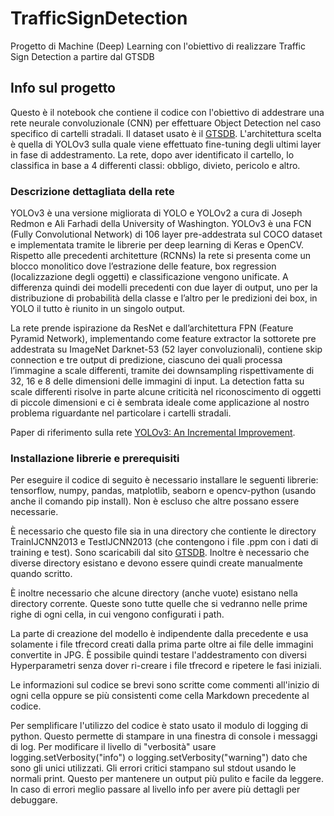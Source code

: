 # TrafficSignDetection
Progetto di Machine (Deep) Learning con l'obiettivo di realizzare Traffic Sign Detection a partire dal GTSDB 

## Info sul progetto
Questo è il notebook che contiene il codice con l'obiettivo di addestrare una rete neurale convoluzionale (CNN) per effettuare Object Detection nel caso specifico di cartelli stradali. Il dataset usato è il [GTSDB](https://benchmark.ini.rub.de/). L'architettura scelta è quella di YOLOv3 sulla quale viene effettuato fine-tuning degli ultimi layer in fase di addestramento. La rete, dopo aver identificato il cartello, lo classifica in base a 4 differenti classi: obbligo, divieto, pericolo e altro.

### Descrizione dettagliata della rete
YOLOv3 è una versione migliorata di YOLO e YOLOv2 a cura di Joseph Redmon e Ali Farhadi della University of Washington. YOLOv3 è una FCN (Fully Convolutional Network) di 106 layer pre-addestrata sul COCO dataset e implementata tramite le librerie per deep learning di Keras e OpenCV. Rispetto alle precedenti architetture (RCNNs) la rete si presenta come un blocco monolitico dove l’estrazione delle feature, box regression (localizzazione degli oggetti) e classificazione vengono unificate. A differenza quindi dei modelli precedenti con due layer di output, uno per la distribuzione di probabilità della classe e l’altro per le predizioni dei box, in YOLO il tutto è riunito in un singolo output. 

La rete prende ispirazione da ResNet e dall’architettura FPN (Feature Pyramid Network), implementando come feature extractor la sottorete pre addestrata su ImageNet Darknet-53 (52 layer convoluzionali), contiene skip connection e tre output di predizione, ciascuno dei quali processa l’immagine a scale differenti, tramite dei downsampling rispettivamente di 32, 16 e 8 delle dimensioni delle immagini di input. La detection fatta su scale differenti risolve in parte alcune criticità nel riconoscimento di oggetti di piccole dimensioni e ci è sembrata ideale come applicazione al nostro problema riguardante nel particolare i cartelli stradali.<br>

Paper di riferimento sulla rete [YOLOv3: An Incremental Improvement](https://pjreddie.com/media/files/papers/YOLOv3.pdf).

### Installazione librerie e prerequisiti
Per eseguire il codice di seguito è necessario installare le seguenti librerie: 
tensorflow, numpy, pandas, matplotlib, seaborn e opencv-python (usando anche il comando pip install). Non è escluso che altre possano essere necessarie.

È necessario che questo file sia in una directory che contiente le directory TrainIJCNN2013 e TestIJCNN2013 (che contengono i file .ppm con i dati di training e test). Sono scaricabili dal sito [GTSDB](https://benchmark.ini.rub.de/). Inoltre è necessario che diverse directory esistano e devono essere quindi create manualmente quando scritto.

È inoltre necessario che alcune directory (anche vuote) esistano nella directory corrente. Queste sono tutte quelle che si vedranno nelle prime righe di ogni cella, in cui vengono configurati i path.  

La parte di creazione del modello è indipendente dalla precedente e usa solamente i file tfrecord creati dalla prima parte oltre ai file delle immagini convertite in JPG. È possibile quindi testare l'addestramento con diversi Hyperparametri senza dover ri-creare i file tfrecord e ripetere le fasi iniziali.

Le informazioni sul codice se brevi sono scritte come commenti all'inizio di ogni cella oppure se più consistenti come cella Markdown precedente al codice.  

Per semplificare l'utilizzo del codice è stato usato il modulo di logging di python. Questo permette di stampare in una finestra di console i messaggi di log. Per modificare il livello di "verbosità" usare logging.setVerbosity("info") o logging.setVerbosity("warning") dato che sono gli unici utilizzati. Gli errori critici stampano sul stdout usando le normali print. Questo per mantenere un output più pulito e facile da leggere. In caso di errori meglio passare al livello info per avere più dettagli per debuggare.